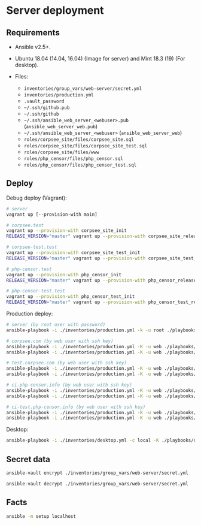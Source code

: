 Server deployment
=================

Requirements
------------

* Ansible v2.5+.

* Ubuntu 18.04 (14.04, 16.04) (Image for server) and Mint 18.3 (19) (For desktop).

* Files:
    * `inventories/group_vars/web-server/secret.yml`
    * `inventories/production.yml`
    * `.vault_password`
    * `~/.ssh/github.pub`
    * `~/.ssh/github`
    * `~/.ssh/ansible_web_server_<webuser>.pub` (`ansible_web_server_web.pub`)
    * `~/.ssh/ansible_web_server_<webuser>` (`ansible_web_server_web`)
    * `roles/corpsee_site/files/corpsee_site.sql`
    * `roles/corpsee_site/files/corpsee_site_test.sql`
    * `roles/corpsee_site/files/www`
    * `roles/php_censor/files/php_censor.sql`
    * `roles/php_censor/files/php_censor_test.sql`

Deploy
------

Debug deploy (Vagrant):

```bash
# server
vagrant up [--provision-with main]

# corpsee.test
vagrant up --provision-with corpsee_site_init
RELEASE_VERSION="master" vagrant up --provision-with corpsee_site_release

# corpsee-test.test
vagrant up --provision-with corpsee_site_test_init
RELEASE_VERSION="master" vagrant up --provision-with corpsee_site_test_release

# php-censor.test
vagrant up --provision-with php_censor_init
RELEASE_VERSION="master" vagrant up --provision-with php_censor_release

# php-censor-test.test
vagrant up --provision-with php_censor_test_init
RELEASE_VERSION="master" vagrant up --provision-with php_censor_test_release
```

Production deploy:

```bash
# server (by root user with password)
ansible-playbook -i ./inventories/production.yml -k -u root ./playbooks/web_server.yml

# corpsee.com (by web user with ssh key)
ansible-playbook -i ./inventories/production.yml -K -u web ./playbooks/corpsee_site_init.yml
ansible-playbook -i ./inventories/production.yml -K -u web ./playbooks/corpsee_site_release.yml --extra-vars="corpsee_site_version=master"

# test.corpsee.com (by web user with ssh key)
ansible-playbook -i ./inventories/production.yml -K -u web ./playbooks/corpsee_site_test_init.yml
ansible-playbook -i ./inventories/production.yml -K -u web ./playbooks/corpsee_site_test_release.yml --extra-vars="corpsee_site_version=master"

# ci.php-censor.info (by web user with ssh key)
ansible-playbook -i ./inventories/production.yml -K -u web ./playbooks/php_censor_init.yml
ansible-playbook -i ./inventories/production.yml -K -u web ./playbooks/php_censor_release.yml --extra-vars="php_censor_version=master"

# ci-test.php-censor.info (by web user with ssh key)
ansible-playbook -i ./inventories/production.yml -K -u web ./playbooks/php_censor_test_init.yml
ansible-playbook -i ./inventories/production.yml -K -u web ./playbooks/php_censor_test_release.yml --extra-vars="php_censor_version=master"
```

Desktop:

```bash
ansible-playbook -i ./inventories/desktop.yml -c local -K ./playbooks/desktop.yml
```

Secret data
-----------

```bash
ansible-vault encrypt ./inventories/group_vars/web-server/secret.yml
```

```bash
ansible-vault decrypt ./inventories/group_vars/web-server/secret.yml
```

Facts
-----

```bash
ansible -m setup localhost
```
